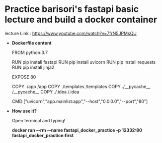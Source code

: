 # Practice barisori's fastapi basic lecture and build a docker container
lecture Link : https://www.youtube.com/watch?v=7frN5JPMsQU

* **Dockerfile content**

  FROM python:3.7

  RUN pip install fastapi
  RUN pip install uvicorn
  RUN pip install requests
  RUN pip install jinja2

  EXPOSE 80

  COPY ./app /app
  COPY ./templates /templates
  COPY ./\_\_pycache\_\_ /\_\_pycache\_\_
  COPY ./.idea /.idea

  CMD ["uvicorn","app.mainlist:app","--host","0.0.0.0","--port","80"]
  

* **How use it?**

  Open terminal and typing!
  
  **docker run --rm --name fastapi_docker_practice -p 12332:80 fastapi_docker_practice:first**


